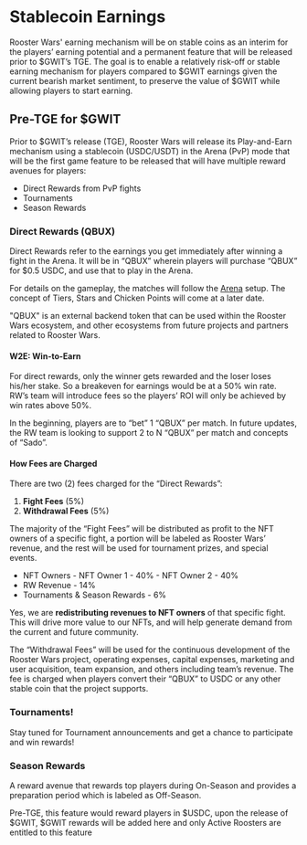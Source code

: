 # **Stablecoin Earnings**

Rooster Wars' earning mechanism will be on stable coins as an interim for the players’ earning potential and a permanent feature that will be released prior to $GWIT’s TGE. The goal is to enable a relatively risk-off or stable earning mechanism for players compared to $GWIT earnings given the current bearish market sentiment, to preserve the value of $GWIT while allowing players to start earning.

## **Pre-TGE for $GWIT**

Prior to $GWIT’s release (TGE), Rooster Wars will release its Play-and-Earn mechanism using a stablecoin (USDC/USDT) in the Arena (PvP) mode that will be the first game feature to be released that will have multiple reward avenues for players:

- Direct Rewards from PvP fights
- Tournaments
- Season Rewards

### **Direct Rewards (QBUX)**

Direct Rewards refer to the earnings you get immediately after winning a fight in the Arena. It will be in “QBUX” wherein players will purchase “QBUX” for $0.5 USDC, and use that to play in the Arena.

For details on the gameplay, the matches will follow the [Arena](../gameplay/phase1/arena/index.md) setup. The concept of Tiers, Stars and Chicken Points will come at a later date.

"QBUX" is an external backend token that can be used within the Rooster Wars ecosystem, and other ecosystems from future projects and partners related to Rooster Wars.

#### **W2E: Win-to-Earn**

For direct rewards, only the winner gets rewarded and the loser loses his/her stake. So a breakeven for earnings would be at a 50% win rate. RW’s team will introduce fees so the players’ ROI will only be achieved by win rates above 50%.

In the beginning, players are to “bet” 1 “QBUX” per match. In future updates, the RW team is looking to support 2 to N “QBUX” per match and concepts of “Sado”.

#### **How Fees are Charged**

There are two (2) fees charged for the “Direct Rewards”:

1. **Fight Fees** (5%)
2. **Withdrawal Fees** (5%)

The majority of the “Fight Fees” will be distributed as profit to the NFT owners of a specific fight, a portion will be labeled as Rooster Wars’ revenue, and the rest will be used for tournament prizes, and special events.

- NFT Owners
       - NFT Owner 1 - 40%
       - NFT Owner 2 - 40%
- RW Revenue - 14%
- Tournaments & Season Rewards - 6%

Yes, we are **redistributing revenues to NFT owners** of that specific fight. This will drive more value to our NFTs, and will help generate demand from the current and future community.

The “Withdrawal Fees” will be used for the continuous development of the Rooster Wars project, operating expenses, capital expenses, marketing and user acquisition, team expansion, and others including team’s revenue. The fee is charged when players convert their “QBUX” to USDC or any other stable coin that the project supports.

### **Tournaments!**

Stay tuned for Tournament announcements and get a chance to participate and win rewards!

### **Season Rewards**

A reward avenue that rewards top players during On-Season and provides a preparation period which is labeled as Off-Season.

Pre-TGE, this feature would reward players in $USDC, upon the release of $GWIT, $GWIT rewards will be added here and only Active Roosters are entitled to this feature